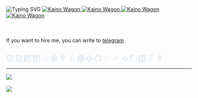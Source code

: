 <img src="https://readme-typing-svg.herokuapp.com?font=Fira+Code&size=18&duration=3500&pause=500&color=E6EDF3&width=435&separator=%3C&lines=My+name+is+Alex+Buninman;%3CI'm+a+Designer+%26+a+Creative+Developer;%3CI+like+to+make+websites+with+Three.js;%3CI'm+looking+for+a+Frontend+job+now;%3CThanks+for+visiting+my+Github!;" alt="Typing SVG" />
<a href="https://buninman.github.io/pong-js/" target="_blank">
  <img src="social/pong.png" title="Go to Kaino Wagon site" alt="Kaino Wagon" width="334"/>
</a>
<a href="https://kaino-wagon.vercel.app/" target="_blank">
  <img src="social/kaino.png" title="Go to Kaino Wagon site" alt="Kaino Wagon" width="334"/>
</a>
<a href="http://ladik.games/" target="_blank">
  <img src="social/ladik.png" title="Go to Kaino Wagon site" alt="Kaino Wagon" width="334" />
</a>
<a href="#" target="_blank">
  <img src="social/jedi.png" title="Go to Kaino Wagon site" alt="Kaino Wagon" width="334" />
</a> 
<br></br>
<br></br>
If you want to hire me, you can write to <a href="https://t.me/buninman" target="_blank">telegram</a>
<br></br>
<p>
<img src="social/html5.svg" alt="html5" width="20" height="20"/>
<img src="social/css3.svg" alt="css3" width="20" height="20"/>
<img src="social/javascript.svg" alt="javascript" width="20" height="20"/>
<img src="social/typescript.svg" alt="typescript" width="20" height="20"/>
<img src="social/nodedotjs.svg" alt="nodejs" width="20" height="20"/>
<img src="social/webpack.svg" alt="webpack" width="20" height="20"/>
<img src="social/vite.svg" alt="vite" width="20" height="20"/>
<img src="social/react.svg" alt="react" width="20" height="20"/>
<img src="social/nextdotjs.svg" alt="nextdotjs" width="20" height="20"/>
<img src="social/git.svg" alt="git" width="20" height="20"/>
<img src="social/github.svg" alt="github" width="20" height="20"/>
<img src="social/threedotjs.svg" alt="threejs" width="20" height="20" />
<img src="social/tailwindcss.svg" alt="tailwind" width="20" height="20"/>
<img src="social/blender.svg" alt="blender" width="20" height="20"/>
<img src="social/affinitydesigner.svg" alt="affinity designer" width="20" height="20"/>
<img src="social/adobephotoshop.svg" alt="adobe photoshop" width="20" height="20"/>
<img src="social/figma.svg" alt="figma" width="20" height="20"/>
<img src="social/coreldraw.svg" alt="coreldraw" width="20" height="20"/>
</p>

---

<!-- <a href="https://threejs-journey.com/certificate/view/21872" target="_blank">
  <img src="social/sertificate.png" title="Three.js Journey Sertificate" alt="Three.js Journey Sertificate"/>
</a> -->

![](https://www.codewars.com/users/Buninman/badges/large)

![](https://komarev.com/ghpvc/?username=buninman)

